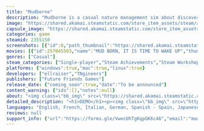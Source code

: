 ```yaml
---
title: "Mudborne"
description: "Mudborne is a casual nature management sim about discovering &amp; breeding frogs! Awoken from hibernation you find your pond abandoned. Through the genetic keys of new species you must unlock the paths between the waking &amp; dreaming worlds, and embark on a journey to restore lost populations."
image: "https://shared.akamai.steamstatic.com/store_item_assets/steam/apps/2355150/header.jpg?t=1731661386"
capsule_image: "https://shared.akamai.steamstatic.com/store_item_assets/steam/apps/2355150/fd1af68f7fd22ba77120e6bbb44fe2d4cea73f57/capsule_231x87.jpg?t=1731661386"
categories: game
steamid: 2355150
screenshots: [{"id":0,"path_thumbnail":"https://shared.akamai.steamstatic.com/store_item_assets/steam/apps/2355150/ss_ea6ccfecd9d753f870275541b086933c56826a26.600x338.jpg?t=1731661386","path_full":"https://shared.akamai.steamstatic.com/store_item_assets/steam/apps/2355150/ss_ea6ccfecd9d753f870275541b086933c56826a26.1920x1080.jpg?t=1731661386"},{"id":1,"path_thumbnail":"https://shared.akamai.steamstatic.com/store_item_assets/steam/apps/2355150/ss_c3af17fb3a95ee1140c40cd172ce04d53536a014.600x338.jpg?t=1731661386","path_full":"https://shared.akamai.steamstatic.com/store_item_assets/steam/apps/2355150/ss_c3af17fb3a95ee1140c40cd172ce04d53536a014.1920x1080.jpg?t=1731661386"},{"id":2,"path_thumbnail":"https://shared.akamai.steamstatic.com/store_item_assets/steam/apps/2355150/ss_96e526618ffd6b2f207d1f1636241f8128dd4ba6.600x338.jpg?t=1731661386","path_full":"https://shared.akamai.steamstatic.com/store_item_assets/steam/apps/2355150/ss_96e526618ffd6b2f207d1f1636241f8128dd4ba6.1920x1080.jpg?t=1731661386"},{"id":3,"path_thumbnail":"https://shared.akamai.steamstatic.com/store_item_assets/steam/apps/2355150/ss_0455016b1e7b064a3f5450c8508babbe3bbfb96e.600x338.jpg?t=1731661386","path_full":"https://shared.akamai.steamstatic.com/store_item_assets/steam/apps/2355150/ss_0455016b1e7b064a3f5450c8508babbe3bbfb96e.1920x1080.jpg?t=1731661386"},{"id":4,"path_thumbnail":"https://shared.akamai.steamstatic.com/store_item_assets/steam/apps/2355150/ss_7574539e40e93b1b972afd7fb294a69608a4f420.600x338.jpg?t=1731661386","path_full":"https://shared.akamai.steamstatic.com/store_item_assets/steam/apps/2355150/ss_7574539e40e93b1b972afd7fb294a69608a4f420.1920x1080.jpg?t=1731661386"},{"id":5,"path_thumbnail":"https://shared.akamai.steamstatic.com/store_item_assets/steam/apps/2355150/ss_f5f8acf35697bba9062340625aa2dcdab8ed8960.600x338.jpg?t=1731661386","path_full":"https://shared.akamai.steamstatic.com/store_item_assets/steam/apps/2355150/ss_f5f8acf35697bba9062340625aa2dcdab8ed8960.1920x1080.jpg?t=1731661386"},{"id":6,"path_thumbnail":"https://shared.akamai.steamstatic.com/store_item_assets/steam/apps/2355150/ss_32a0a8b78690131558d0f009c2f80bcde2816377.600x338.jpg?t=1731661386","path_full":"https://shared.akamai.steamstatic.com/store_item_assets/steam/apps/2355150/ss_32a0a8b78690131558d0f009c2f80bcde2816377.1920x1080.jpg?t=1731661386"},{"id":7,"path_thumbnail":"https://shared.akamai.steamstatic.com/store_item_assets/steam/apps/2355150/ss_32edeab0b572af746c49f39695ce28cf1a48f3ff.600x338.jpg?t=1731661386","path_full":"https://shared.akamai.steamstatic.com/store_item_assets/steam/apps/2355150/ss_32edeab0b572af746c49f39695ce28cf1a48f3ff.1920x1080.jpg?t=1731661386"},{"id":8,"path_thumbnail":"https://shared.akamai.steamstatic.com/store_item_assets/steam/apps/2355150/ss_170a780057ac935038aca2eecd5bed6bcef1e827.600x338.jpg?t=1731661386","path_full":"https://shared.akamai.steamstatic.com/store_item_assets/steam/apps/2355150/ss_170a780057ac935038aca2eecd5bed6bcef1e827.1920x1080.jpg?t=1731661386"}]
movies: [{"id":257045503,"name":"MUD BORN, IT IS TIME TO WAKE UP","thumbnail":"https://shared.akamai.steamstatic.com/store_item_assets/steam/apps/257045503/movie.293x165.jpg?t=1723640610","webm":{"480":"http://video.akamai.steamstatic.com/store_trailers/257045503/movie480_vp9.webm?t=1723640610","max":"http://video.akamai.steamstatic.com/store_trailers/257045503/movie_max_vp9.webm?t=1723640610"},"mp4":{"480":"http://video.akamai.steamstatic.com/store_trailers/257045503/movie480.mp4?t=1723640610","max":"http://video.akamai.steamstatic.com/store_trailers/257045503/movie_max.mp4?t=1723640610"},"highlight":true}]
genres: ["Casual"]
steam_categories: ["Single-player","Steam Achievements","Steam Workshop","Steam Cloud"]
platforms: {"windows":true,"mac":true,"linux":true}
developers: ["ellraiser","TNgineers"]
publishers: ["Future Friends Games"]
release_date: {"coming_soon":true,"date":"To be announced"}
content_warning: {"ids":[],"notes":null}
about: "<img class=\"bb_img\" src=\"https://shared.akamai.steamstatic.com/store_item_assets/steam/apps/2355150/extras/banner2.png?t=1731661386\" /><br>MUD BORN, IT IS TIME TO WAKE UP<br><br>Mudborne is a casual nature management sim about discovering &amp; breeding frogs!<br><br>You awaken from your hibernation to find your pond abandoned and empty. Through a combination of crafting minigames, menu management and puzzle solving, experiment with genetics to breed new frogs and recover what was lost.<br><br>Using the genetic keys of the new species you create you can unlock the paths between the waking and dreaming worlds, explore the land of those still hibernating, and embark on a journey to help restore the lost populations and find out what happened.<br><br><img class=\"bb_img\" src=\"https://shared.akamai.steamstatic.com/store_item_assets/steam/apps/2355150/extras/banner3.png?t=1731661386\" /><br><strong>BE THE FROG</strong><br>- Finally reach your life goals of becoming an actual frog!<br>- Catch (and eat) delicious bugs. Have another, treat yourself.<br>- TINY LITTLE FROGS YOU CAN CATCH AND CHASE<br><br><strong>GENETIC ENGINEERING</strong><br>- Genetically modify frogs to create weird and wonderful new species<br>- Grow and cultivate mushrooms with all sorts of strange effects<br>- Some of the frogs have tiny hats!!! GOTY contender????<br><br><strong>SMALL FROG, BIG POND</strong><br>- Utilise your frogs to uncover secrets and power your machines<br>- Hop between the waking + dreaming worlds to solve puzzles<br>- Restore the pond and its inhabitants, and find out what happened<br><br><img class=\"bb_img\" src=\"https://shared.akamai.steamstatic.com/store_item_assets/steam/apps/2355150/extras/banner4.png?t=1731661386\" /><br>Mudborne is being created by ellraiser, one half of the indie-dev studio, TNgineers. A spiritual successor of sorts to APICO, Mudborne instead focuses on genetic manipulation and generational puzzles to create and discover all sorts of frog species, with experimentation being encouraged.<br><br>The game is still in development, with a release aimed for 2025. You can follow along with progress and devlogs in the Discord, be sure to give it a wishlist to be notified of release!<br><br><img class=\"bb_img\" src=\"https://shared.akamai.steamstatic.com/store_item_assets/steam/apps/2355150/extras/banner5.png?t=1731661386\" /><br>A portion of the money made will be donated towards national and international amphibian, wetlands, and environmental charities to help keep our little green friends and their homes happy and healthy &lt;3<br><br>You can learn more about TNgineer's charitable efforts on the website."
detailed_description: "<h1>DEMO</h1><p><img class=\"bb_img\" src=\"https://shared.akamai.steamstatic.com/store_item_assets/steam/apps/2355150/extras/banner1.png?t=1731661386\" /><br>Try the free demo first to explore the world of Mudborne and work towards discovering 8 different species of frogs.</p><br><h1>About the Game</h1><img class=\"bb_img\" src=\"https://shared.akamai.steamstatic.com/store_item_assets/steam/apps/2355150/extras/banner2.png?t=1731661386\" /><br>MUD BORN, IT IS TIME TO WAKE UP<br><br>Mudborne is a casual nature management sim about discovering &amp; breeding frogs!<br><br>You awaken from your hibernation to find your pond abandoned and empty. Through a combination of crafting minigames, menu management and puzzle solving, experiment with genetics to breed new frogs and recover what was lost.<br><br>Using the genetic keys of the new species you create you can unlock the paths between the waking and dreaming worlds, explore the land of those still hibernating, and embark on a journey to help restore the lost populations and find out what happened.<br><br><img class=\"bb_img\" src=\"https://shared.akamai.steamstatic.com/store_item_assets/steam/apps/2355150/extras/banner3.png?t=1731661386\" /><br><strong>BE THE FROG</strong><br>- Finally reach your life goals of becoming an actual frog!<br>- Catch (and eat) delicious bugs. Have another, treat yourself.<br>- TINY LITTLE FROGS YOU CAN CATCH AND CHASE<br><br><strong>GENETIC ENGINEERING</strong><br>- Genetically modify frogs to create weird and wonderful new species<br>- Grow and cultivate mushrooms with all sorts of strange effects<br>- Some of the frogs have tiny hats!!! GOTY contender????<br><br><strong>SMALL FROG, BIG POND</strong><br>- Utilise your frogs to uncover secrets and power your machines<br>- Hop between the waking + dreaming worlds to solve puzzles<br>- Restore the pond and its inhabitants, and find out what happened<br><br><img class=\"bb_img\" src=\"https://shared.akamai.steamstatic.com/store_item_assets/steam/apps/2355150/extras/banner4.png?t=1731661386\" /><br>Mudborne is being created by ellraiser, one half of the indie-dev studio, TNgineers. A spiritual successor of sorts to APICO, Mudborne instead focuses on genetic manipulation and generational puzzles to create and discover all sorts of frog species, with experimentation being encouraged.<br><br>The game is still in development, with a release aimed for 2025. You can follow along with progress and devlogs in the Discord, be sure to give it a wishlist to be notified of release!<br><br><img class=\"bb_img\" src=\"https://shared.akamai.steamstatic.com/store_item_assets/steam/apps/2355150/extras/banner5.png?t=1731661386\" /><br>A portion of the money made will be donated towards national and international amphibian, wetlands, and environmental charities to help keep our little green friends and their homes happy and healthy &lt;3<br><br>You can learn more about TNgineer's charitable efforts on the website."
languages: "English, French, Italian, German, Spanish - Spain, Japanese, Korean, Polish, Portuguese - Brazil, Portuguese - Portugal, Russian, Simplified Chinese, Spanish - Latin America, Traditional Chinese, Turkish, Ukrainian"
reviews: null
support_info: {"url":"https://forms.gle/VwecUhTgKqpGK6c46","email":"mudborne@tngineers.com"}
---
```


